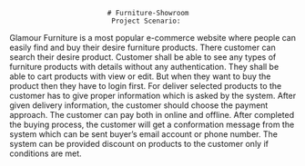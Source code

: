                             # Furniture-Showroom
                             Project Scenario:
Glamour Furniture is a most popular e-commerce website where people can
easily find and buy their desire furniture products. There customer can search their
desire product. Customer shall be able to see any types of furniture products with
details without any authentication. They shall be able to cart products with view
or edit. But when they want to buy the product then they have to login first. For
deliver selected products to the customer has to give proper information which is
asked by the system. After given delivery information, the customer should choose
the payment approach. The customer can pay both in online and offline. After
completed the buying process, the customer will get a conformation message from
the system which can be sent buyer’s email account or phone number. The system
can be provided discount on products to the customer only if conditions are met.
